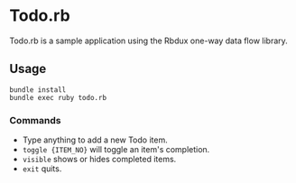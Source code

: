 # Todo.rb

Todo.rb is a sample application using the Rbdux one-way data flow library.

## Usage

```
bundle install
bundle exec ruby todo.rb
```

### Commands

* Type anything to add a new Todo item.
* `toggle {ITEM_NO}` will toggle an item's completion.
* `visible` shows or hides completed items.
* `exit` quits.
